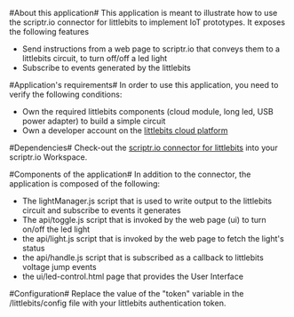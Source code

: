 #About this application#
This application is meant to illustrate how to use the scriptr.io connector for littlebits to implement IoT prototypes.
It exposes the following features
- Send instructions from a web page to scriptr.io that conveys them to a littlebits circuit, to turn off/off a led light
- Subscribe to events generated by the littlebits

#Application's requirements#
In order to use this application, you need to verify the following conditions:
- Own the required littlebits components (cloud module, long led, USB power adapter) to build a simple circuit
- Own a developer account on the [littlebits cloud platform](http://control.littlebitscloud.cc/) 

#Dependencies#
Check-out the [scriptr.io connector for littlebits](https://github.com/scriptrdotio/libraries/tree/master/scripts/littlebits) into your scriptr.io Workspace.
 
#Components of the application#
In addition to the connector, the application is composed of the following:

- The lightManager.js script that is used to write output to the littlebits circuit and subscribe to events it generates
- The api/toggle.js script that is invoked by the web page (ui) to turn on/off the led light
- the api/light.js script that is invoked by the web page to fetch the light's status
- the api/handle.js script that is subscribed as a callback to littlebits voltage jump events
- the ui/led-control.html page that provides the User Interface

#Configuration#
Replace the value of the "token" variable in the /littlebits/config file with your littlebits authentication token. 
